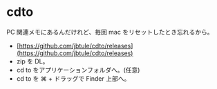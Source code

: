 cdto
===

PC 関連メモにあるんだけれど、毎回 mac をリセットしたとき忘れるから。

- [https://github.com/jbtule/cdto/releases](https://github.com/jbtule/cdto/releases)
- zip を DL。
- cd to をアプリケーションフォルダへ。(任意)
- cd to を ⌘ + ドラッグで Finder 上部へ。
